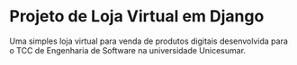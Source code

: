 # Projeto de Loja Virtual em Django
Uma simples loja virtual para venda de produtos digitais desenvolvida para o TCC de Engenharia de Software na universidade Unicesumar.